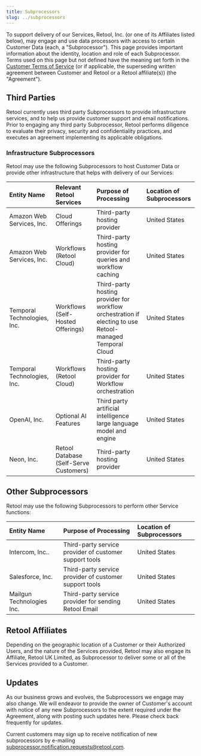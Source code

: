 ```yaml
---
title: Subprocessors
slug: ../subprocessors
---
```


To support delivery of our Services, Retool, Inc. (or one of its Affiliates listed below), may engage and use data processors with access to certain Customer Data (each, a "Subprocessor"). This page provides important information about the identity, location and role of each Subprocessor. Terms used on this page but not defined have the meaning set forth in the [Customer Terms of Service](https://docs.retool.com/legal/customer-terms-of-service) (or if applicable, the superseding written agreement between Customer and Retool or a Retool affiliate(s)) (the "Agreement").

## Third Parties

Retool currently uses third party Subprocessors to provide infrastructure services, and to help us provide customer support and email notifications. Prior to engaging any third party Subprocessor, Retool performs diligence to evaluate their privacy, security and confidentiality practices, and executes an agreement implementing its applicable obligations.

### Infrastructure Subprocessors

Retool may use the following Subprocessors to host Customer Data or provide other infrastructure that helps with delivery of our Services:

| Entity Name | Relevant Retool Services | Purpose of Processing | Location of Subprocessors |
| :---- | :---- | :---- | :---- |
| Amazon Web Services, Inc. | Cloud Offerings | Third-party hosting provider | United States |
| Amazon Web Services, Inc. | Workflows (Retool Cloud) | Third-party hosting provider for queries and workflow caching | United States |
| Temporal Technologies, Inc. | Workflows (Self-Hosted Offerings) | Third-party hosting provider for workflow orchestration if electing to use Retool-managed Temporal Cloud | United States |
| Temporal Technologies, Inc. | Workflows (Retool Cloud) | Third-party hosting provider for Workflow orchestration | United States |
| OpenAI, Inc. | Optional AI Features | Third party artificial intelligence large language model and engine | United States |
| Neon, Inc. | Retool Database (Self-Serve Customers) | Third-party hosting provider | United States |

## Other Subprocessors

Retool may use the following Subprocessors to perform other Service functions:

| Entity Name | Purpose of Processing | Location of Subprocessors |
| :---- | :---- | :---- |
| Intercom, Inc.. | Third-party service provider of customer support tools | United States |
| Salesforce, Inc. | Third-party service provider of customer support tools | United States |
| Mailgun Technologies Inc. | Third-party service provider for sending Retool Email | United States |

## Retool Affiliates

Depending on the geographic location of a Customer or their Authorized Users, and the nature of the Services provided, Retool may also engage its Affiliate, Retool UK Limited, as Subprocessor to deliver some or all of the Services provided to a Customer.

## Updates

As our business grows and evolves, the Subprocessors we engage may also change. We will endeavor to provide the owner of Customer's account with notice of any new Subprocessors to the extent required under the Agreement, along with posting such updates here. Please check back frequently for updates.

Current customers may sign up to receive notification of new subprocessors by e-mailing subprocessor.notification.requests@retool.com.
